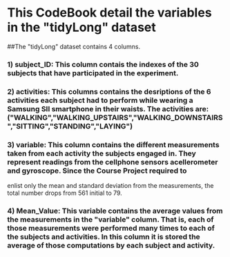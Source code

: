 # This CodeBook detail the variables in the "tidyLong" dataset

##The "tidyLong" dataset contains 4 columns.

### 1) subject_ID: This column contais the indexes of the 30 subjects that have participated in the experiment.

### 2) activities:  This columns contains the desriptions of the 6 activities each subject had to perform while wearing a Samsung SII smartphone in their waists. The activities are: ("WALKING","WALKING_UPSTAIRS","WALKING_DOWNSTAIRS","SITTING","STANDING","LAYING") 

### 3) variable: This column contains the different measurements taken from each activity the subjects engaged in. They represent readings from the cellphone sensors acellerometer and gyroscope. Since the Course Project required to 
enlist only the mean and standard deviation from the measurements, the total number drops from 561 initial to 79.

### 4) Mean_Value: This variable contains the average values from the measurements in the "variable" column. That is, each of those measurements were performed many times to each of the subjects and activities. In this column it is stored the average of those computations by each subject and activity.




